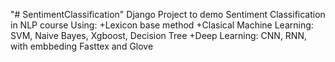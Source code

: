"# SentimentClassification" 
Django Project to demo Sentiment Classification in NLP course 
Using:
+Lexicon base method
+Clasical Machine Learning: SVM, Naive Bayes, Xgboost, Decision Tree
+Deep Learning: CNN, RNN, with embbeding Fasttex and Glove
